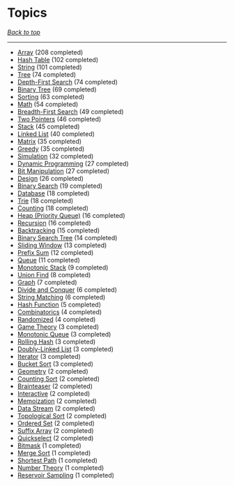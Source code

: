 # Topics

*[Back to top](<../README.md>)*

------

- [Array](<by_topic/Array.md>) (208 completed)
- [Hash Table](<by_topic/Hash Table.md>) (102 completed)
- [String](<by_topic/String.md>) (101 completed)
- [Tree](<by_topic/Tree.md>) (74 completed)
- [Depth-First Search](<by_topic/Depth-First Search.md>) (74 completed)
- [Binary Tree](<by_topic/Binary Tree.md>) (69 completed)
- [Sorting](<by_topic/Sorting.md>) (63 completed)
- [Math](<by_topic/Math.md>) (54 completed)
- [Breadth-First Search](<by_topic/Breadth-First Search.md>) (49 completed)
- [Two Pointers](<by_topic/Two Pointers.md>) (46 completed)
- [Stack](<by_topic/Stack.md>) (45 completed)
- [Linked List](<by_topic/Linked List.md>) (40 completed)
- [Matrix](<by_topic/Matrix.md>) (35 completed)
- [Greedy](<by_topic/Greedy.md>) (35 completed)
- [Simulation](<by_topic/Simulation.md>) (32 completed)
- [Dynamic Programming](<by_topic/Dynamic Programming.md>) (27 completed)
- [Bit Manipulation](<by_topic/Bit Manipulation.md>) (27 completed)
- [Design](<by_topic/Design.md>) (26 completed)
- [Binary Search](<by_topic/Binary Search.md>) (19 completed)
- [Database](<by_topic/Database.md>) (18 completed)
- [Trie](<by_topic/Trie.md>) (18 completed)
- [Counting](<by_topic/Counting.md>) (18 completed)
- [Heap (Priority Queue)](<by_topic/Heap (Priority Queue).md>) (16 completed)
- [Recursion](<by_topic/Recursion.md>) (16 completed)
- [Backtracking](<by_topic/Backtracking.md>) (15 completed)
- [Binary Search Tree](<by_topic/Binary Search Tree.md>) (14 completed)
- [Sliding Window](<by_topic/Sliding Window.md>) (13 completed)
- [Prefix Sum](<by_topic/Prefix Sum.md>) (12 completed)
- [Queue](<by_topic/Queue.md>) (11 completed)
- [Monotonic Stack](<by_topic/Monotonic Stack.md>) (9 completed)
- [Union Find](<by_topic/Union Find.md>) (8 completed)
- [Graph](<by_topic/Graph.md>) (7 completed)
- [Divide and Conquer](<by_topic/Divide and Conquer.md>) (6 completed)
- [String Matching](<by_topic/String Matching.md>) (6 completed)
- [Hash Function](<by_topic/Hash Function.md>) (5 completed)
- [Combinatorics](<by_topic/Combinatorics.md>) (4 completed)
- [Randomized](<by_topic/Randomized.md>) (4 completed)
- [Game Theory](<by_topic/Game Theory.md>) (3 completed)
- [Monotonic Queue](<by_topic/Monotonic Queue.md>) (3 completed)
- [Rolling Hash](<by_topic/Rolling Hash.md>) (3 completed)
- [Doubly-Linked List](<by_topic/Doubly-Linked List.md>) (3 completed)
- [Iterator](<by_topic/Iterator.md>) (3 completed)
- [Bucket Sort](<by_topic/Bucket Sort.md>) (3 completed)
- [Geometry](<by_topic/Geometry.md>) (2 completed)
- [Counting Sort](<by_topic/Counting Sort.md>) (2 completed)
- [Brainteaser](<by_topic/Brainteaser.md>) (2 completed)
- [Interactive](<by_topic/Interactive.md>) (2 completed)
- [Memoization](<by_topic/Memoization.md>) (2 completed)
- [Data Stream](<by_topic/Data Stream.md>) (2 completed)
- [Topological Sort](<by_topic/Topological Sort.md>) (2 completed)
- [Ordered Set](<by_topic/Ordered Set.md>) (2 completed)
- [Suffix Array](<by_topic/Suffix Array.md>) (2 completed)
- [Quickselect](<by_topic/Quickselect.md>) (2 completed)
- [Bitmask](<by_topic/Bitmask.md>) (1 completed)
- [Merge Sort](<by_topic/Merge Sort.md>) (1 completed)
- [Shortest Path](<by_topic/Shortest Path.md>) (1 completed)
- [Number Theory](<by_topic/Number Theory.md>) (1 completed)
- [Reservoir Sampling](<by_topic/Reservoir Sampling.md>) (1 completed)
